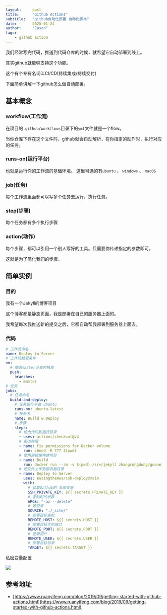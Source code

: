 ```yaml
---
layout:     post
title:      "Github Actions"
subtitle:   "github自动化部署 自动化脚本"
date:       2025-01-24
author:     "Jason"
tags:
    - github action
---
```


我们经常写完代码，推送到代码仓库的时候，就希望它自动部署到线上。

其实github就能够支持这个功能。

这个有个专有名词叫CI/CD(持续集成/持续交付)

下面简单讲解一下github怎么做自动部署。



## 基本概念

### workflow(工作流)

在项目的`.github/workflows`目录下的`yml`文件就是一个flow。

当你仓库下存在这个文件时，github就会自动解析，在你指定的动作时，执行对应的任务。

### runs-on(运行平台)

也就是运行你的工作流的基础环境。
这里可选的有`ubuntu` 、 `windows` 、 `macOS`

### job(任务)

每个工作流里面都可以写多个任务去运行，执行任务。

### step(步骤)

每个任务都有多个执行步骤

### action(动作)

每个步骤，都可以引用一个别人写好的工具。只需要你传递指定的参数即可。

这就是为了简化我们的步骤。


## 简单实例

### 目的

我有一个Jekyll的博客项目

这个博客都是静态页面，我是部署在自己的服务器上面的。

我希望每次我推送新的提交之后，它都自动帮我部署到服务器上面去。

### 代码

```yaml
# 工作流命名
name: Deploy to Server
# 工作流触发条件
on:
  # 推送master分支时触发
  push:
    branches:
      - master
# 任务
jobs:
  # 任务命名
  build-and-deploy:
    # 任务运行平台 ubuntu
    runs-on: ubuntu-latest
    # 任务名
    name: Build & Deploy
    # 步骤
    steps:
      # 检出代码到运行目录
      - uses: actions/checkout@v4
      # 更改权限
      - name: Fix permissions for Docker volume
        run: chmod -R 777 $(pwd)
      # 使用源镜像构建项目
      - name: Build
        run: docker run --rm -v $(pwd):/srv/jekyll zhangrongdong/guoneiyuan:basic_v1.0 jekyll build
      # 把文件上传到服务器目录
      - name: Deploy to Server
        uses: easingthemes/ssh-deploy@main
        with:
          # 读取Github的 私密变量
          SSH_PRIVATE_KEY: ${{ secrets.PRIVATE_KEY }}
          # 复制时的参数
          ARGS: "-az --delete"
          # 源目录
          SOURCE: "./_site/"
          # 部署目标主机
          REMOTE_HOST: ${{ secrets.HOST }}
          # 部署目标主机端口
          REMOTE_PORT: ${{ secrets.PORT }}
          # 登录用户
          REMOTE_USER: ${{ secrets.USER }}
          # 部署目标目录
          TARGET: ${{ secrets.TARGET }}

```

私密变量配置

![](/image/2025-01-24/Snipaste_2025-01-24_17-44-58.png)




## 参考地址

- [https://www.ruanyifeng.com/blog/2019/09/getting-started-with-github-actions.html](https://www.ruanyifeng.com/blog/2019/09/getting-started-with-github-actions.html)

